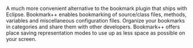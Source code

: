 A much more convenient alternative to the bookmark plugin that ships with Eclipse. Bookmark++ enables bookmarking of source/class files, methods, variables and miscellaneous configuration files. Organize your bookmarks in categories and share them with other developers.
Bookmark++ offers place saving representation modes to use up as less space as possible on your screen.